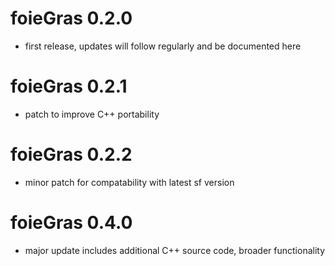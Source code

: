 # foieGras 0.2.0

* first release, updates will follow regularly and be documented here

# foieGras 0.2.1

* patch to improve C++ portability

# foieGras 0.2.2

* minor patch for compatability with latest sf version

# foieGras 0.4.0

* major update includes additional C++ source code, broader functionality